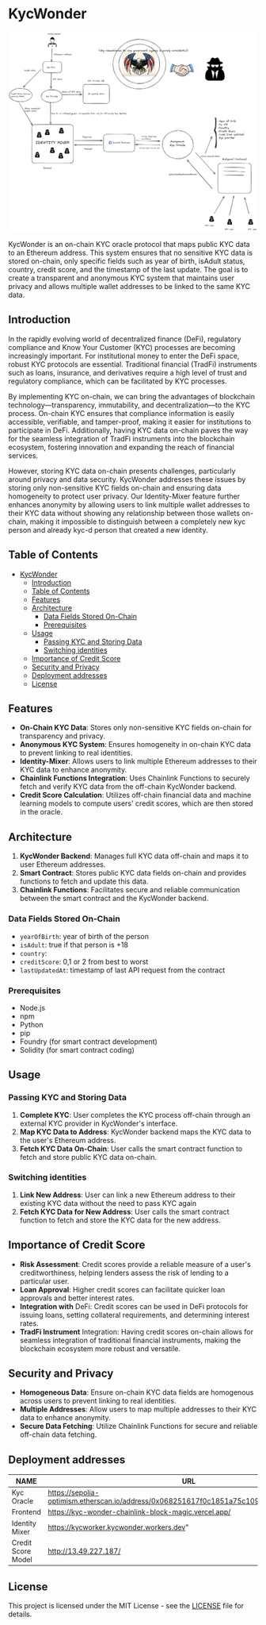 # KycWonder

![Kyc Wonder Sheme](/img/kyc-wonder-scheme.png)

KycWonder is an on-chain KYC oracle protocol that maps public KYC data to an Ethereum address. This system ensures that no sensitive KYC data is stored on-chain, only specific fields such as year of birth, isAdult status, country, credit score, and the timestamp of the last update. The goal is to create a transparent and anonymous KYC system that maintains user privacy and allows multiple wallet addresses to be linked to the same KYC data.

## Introduction

In the rapidly evolving world of decentralized finance (DeFi), regulatory compliance and Know Your Customer (KYC) processes are becoming increasingly important. For institutional money to enter the DeFi space, robust KYC protocols are essential. Traditional financial (TradFi) instruments such as loans, insurance, and derivatives require a high level of trust and regulatory compliance, which can be facilitated by KYC processes.

By implementing KYC on-chain, we can bring the advantages of blockchain technology—transparency, immutability, and decentralization—to the KYC process. On-chain KYC ensures that compliance information is easily accessible, verifiable, and tamper-proof, making it easier for institutions to participate in DeFi. Additionally, having KYC data on-chain paves the way for the seamless integration of TradFi instruments into the blockchain ecosystem, fostering innovation and expanding the reach of financial services.

However, storing KYC data on-chain presents challenges, particularly around privacy and data security. KycWonder addresses these issues by storing only non-sensitive KYC fields on-chain and ensuring data homogeneity to protect user privacy. Our Identity-Mixer feature further enhances anonymity by allowing users to link multiple wallet addresses to their KYC data without showing any relationship between those wallets on-chain, making it impossible to distinguish between a completely new kyc person and already kyc-d person that created a new identity.

## Table of Contents

- [KycWonder](#kycwonder)
  - [Introduction](#introduction)
  - [Table of Contents](#table-of-contents)
  - [Features](#features)
  - [Architecture](#architecture)
    - [Data Fields Stored On-Chain](#data-fields-stored-on-chain)
    - [Prerequisites](#prerequisites)
  - [Usage](#usage)
    - [Passing KYC and Storing Data](#passing-kyc-and-storing-data)
    - [Switching identities](#switching-identities)
  - [Importance of Credit Score](#importance-of-credit-score)
  - [Security and Privacy](#security-and-privacy)
  - [Deployment addresses](#deployment-addresses)
  - [License](#license)

## Features

- **On-Chain KYC Data**: Stores only non-sensitive KYC fields on-chain for transparency and privacy.
- **Anonymous KYC System**: Ensures homogeneity in on-chain KYC data to prevent linking to real identities.
- **Identity-Mixer**: Allows users to link multiple Ethereum addresses to their KYC data to enhance anonymity.
- **Chainlink Functions Integration**: Uses Chainlink Functions to securely fetch and verify KYC data from the off-chain KycWonder backend.
- **Credit Score Calculation**: Utilizes off-chain financial data and machine learning models to compute users' credit scores, which are then stored in the oracle.

## Architecture

1. **KycWonder Backend**: Manages full KYC data off-chain and maps it to user Ethereum addresses.
2. **Smart Contract**: Stores public KYC data fields on-chain and provides functions to fetch and update this data.
3. **Chainlink Functions**: Facilitates secure and reliable communication between the smart contract and the KycWonder backend.

### Data Fields Stored On-Chain

- `yearOfBirth`: year of birth of the person
- `isAdult`: true if that person is +18
- `country`:
- `creditScore`: 0,1 or 2 from best to worst
- `lastUpdatedAt`: timestamp of last API request from the contract

### Prerequisites

- Node.js
- npm
- Python
- pip
- Foundry (for smart contract development)
- Solidity (for smart contract coding)

## Usage

### Passing KYC and Storing Data

1. **Complete KYC**: User completes the KYC process off-chain through an external KYC provider in KycWonder's interface.
2. **Map KYC Data to Address**: KycWonder backend maps the KYC data to the user's Ethereum address.
3. **Fetch KYC Data On-Chain**: User calls the smart contract function to fetch and store public KYC data on-chain.

### Switching identities

1. **Link New Address**: User can link a new Ethereum address to their existing KYC data without the need to pass KYC again
2. **Fetch KYC Data for New Address**: User calls the smart contract function to fetch and store the KYC data for the new address.

## Importance of Credit Score

- **Risk Assessment**: Credit scores provide a reliable measure of a user's creditworthiness, helping lenders assess the risk of lending to a particular user.
- **Loan Approval**: Higher credit scores can facilitate quicker loan approvals and better interest rates.
- **Integration with** DeFi: Credit scores can be used in DeFi protocols for issuing loans, setting collateral requirements, and determining interest rates.
- **TradFi Instrument** Integration: Having credit scores on-chain allows for seamless integration of traditional financial instruments, making the blockchain ecosystem more robust and versatile.

## Security and Privacy

- **Homogeneous Data**: Ensure on-chain KYC data fields are homogenous across users to prevent linking to real identities.
- **Multiple Addresses**: Allow users to map multiple addresses to their KYC data to enhance anonymity.
- **Secure Data Fetching**: Utilize Chainlink Functions for secure and reliable off-chain data fetching.

## Deployment addresses

| NAME               | URL                                                                                      |
| ------------------ | ---------------------------------------------------------------------------------------- |
| Kyc Oracle         | https://sepolia-optimism.etherscan.io/address/0x068251617f0c1851a75c109f3d114462a3a3c2f7 |
| Frontend           | https://kyc-wonder-chainlink-block-magic.vercel.app/                                     |
| Identity Mixer     | https://kycworker.kycwonder.workers.dev"                                                 |
| Credit Score Model | http://13.49.227.187/                                                                    |

## License

This project is licensed under the MIT License - see the [LICENSE](LICENSE) file for details.

